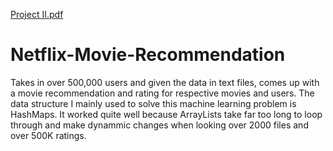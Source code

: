 [Project II.pdf](https://github.com/Nickbohm555/Netflix-Movie-Recommendation/files/6178492/Project.II.pdf)
# Netflix-Movie-Recommendation
Takes in over 500,000 users and given the data in text files, comes up with a movie recommendation and rating for respective movies and users. The data structure I mainly used to solve this machine learning problem is HashMaps. It worked quite well because ArrayLists take far too long to loop through and make dynammic changes when looking over 2000 files and over 500K ratings.
